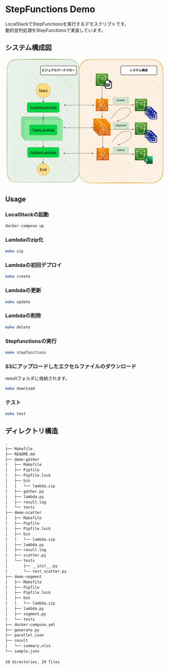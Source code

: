 # StepFunctions Demo
LocalStackでStepFunctionsを実行するデモスクリプトです。\
動的並列処理をStepFunctionsで実装しています。

## システム構成図
![システム構成図](/img/システム構成図.png)

## Usage
### LocalStackの起動

```bash
docker-compose up
```

### Lambdaのzip化
```bash
make zip
```

### Lambdaの初回デプロイ
```bash
make create
```

### Lambdaの更新
```bash
make update
```

### Lambdaの削除
```bash
make delete
```

### Stepfunctionsの実行
```bash
make stepfunctions
```
### S3にアップロードしたエクセルファイルのダウンロード
resultフォルダに格納されます。
```bash
make download
```

### テスト
```bash
make test
```

## ディレクトリ構造

```bash
.
├── Makefile
├── README.md
├── demo-gather
│   ├── Makefile
│   ├── Pipfile
│   ├── Pipfile.lock
│   ├── bin
│   │   └── lambda.zip
│   ├── gather.py
│   ├── lambda.py
│   ├── result.log
│   └── tests
├── demo-scatter
│   ├── Makefile
│   ├── Pipfile
│   ├── Pipfile.lock
│   ├── bin
│   │   └── lambda.zip
│   ├── lambda.py
│   ├── result.log
│   ├── scatter.py
│   └── tests
│       ├── __init__.py
│       └── test_scatter.py
├── demo-segment
│   ├── Makefile
│   ├── Pipfile
│   ├── Pipfile.lock
│   ├── bin
│   │   └── lambda.zip
│   ├── lambda.py
│   ├── segment.py
│   └── tests
├── docker-compose.yml
├── generate.py
├── parallel.json
├── result
│   └── summary.xlsx
└── sample.json

10 directories, 29 files
```
